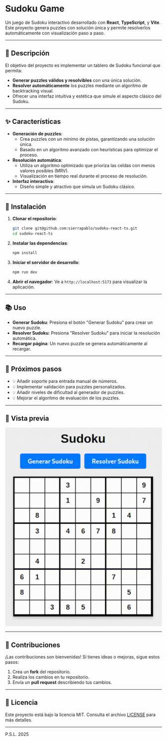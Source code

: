 # Sudoku Game

Un juego de Sudoku interactivo desarrollado con **React**, **TypeScript**, y **Vite**. Este proyecto genera puzzles con solución única y permite resolverlos automáticamente con visualización paso a paso.

---

## 🎯 Descripción

El objetivo del proyecto es implementar un tablero de Sudoku funcional que permita:
- **Generar puzzles válidos y resolvibles** con una única solución.
- **Resolver automáticamente** los puzzles mediante un algoritmo de backtracking visual.
- Ofrecer una interfaz intuitiva y estética que simule el aspecto clásico del Sudoku.

---

## ✨ Características

- **Generación de puzzles**:
  - Crea puzzles con un mínimo de pistas, garantizando una solución única.
  - Basado en un algoritmo avanzado con heurísticas para optimizar el proceso.
- **Resolución automática**:
  - Utiliza un algoritmo optimizado que prioriza las celdas con menos valores posibles (MRV).
  - Visualización en tiempo real durante el proceso de resolución.
- **Interfaz interactiva**:
  - Diseño simple y atractivo que simula un Sudoku clásico.

---

## 🚀 Instalación

1. **Clonar el repositorio**:
   ```bash
   git clone git@github.com:sierrapablo/sudoku-react-ts.git
   cd sudoku-react-ts
   ```
2. **Instalar las dependencias**:
   ```bash
   npm install
   ```
3. **Iniciar el servidor de desarrollo**:
   ```bash
   npm run dev
   ```
4. **Abrir el navegador**: Ve a ``http://localhost:5173`` para visualizar la aplicación.

---

## 📚 Uso

- **Generar Sudoku**: Presiona el botón "Generar Sudoku" para crear un nuevo puzzle.
- **Resolver Sudoku**: Presiona "Resolver Sudoku" para iniciar la resolución automática.
- **Recargar página**: Un nuevo puzzle se genera automáticamente al recargar.

---

## 📌 Próximos pasos

- 💡 Añadir soporte para entrada manual de números.
- 💡 Implementar validación para puzzles personalizados.
- 💡 Añadir niveles de dificultad al generador de puzzles.
- 💡 Mejorar el algoritmo de evaluación de los puzzles. 

---

## 🎥 Vista previa

![Sudoku](src/assets/sudoku.gif)

---

## 🤝 Contribuciones

¡Las contribuciones son bienvenidas! Si tienes ideas o mejoras, sigue estos pasos:

  1. Crea un **fork** del repositorio.
  2. Realiza los cambios en tu repositorio.
  3. Envía un **pull request** describiendo tus cambios.

---

## 📝 Licencia

Este proyecto está bajo la licencia MIT. Consulta el archivo [LICENSE](LICENSE) para más detalles.

---

P.S.L. 2025